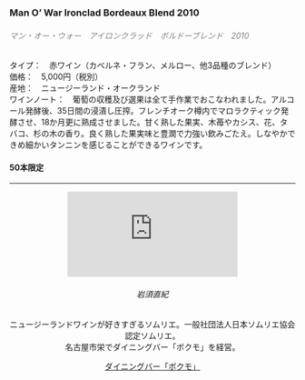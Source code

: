 ### Man O’ War Ironclad Bordeaux Blend 2010
###### <font color="gray">マン・オー・ウォー　アイロンクラッド　ボルドーブレンド　2010</font>

タイプ：　赤ワイン（カベルネ・フラン、メルロー、他3品種のブレンド）  
価格：　5,000円（税別）  
産地：　ニュージーランド・オークランド  
ワインノート：　葡萄の収穫及び選果は全て手作業でおこなわれました。アルコール発酵後、35日間の浸漬し圧搾。フレンチオーク樽内でマロラクティック発酵させ、18か月更に熟成させました。甘く熟した果実、木苺やカシス、花、タバコ、杉の木の香り。良く熟した果実味と豊潤で力強い飲みごたえ。しなやかできめ細かいタンニンを感じることができるワインです。

#### 50本限定


<hr>
<div style="position:relative;text-align:center">
<div class="embed-wrap">
<iframe src="https://www.youtube.com/embed/LcMNWdI2LeA" frameborder="0" allow="accelerometer; autoplay; clipboard-write; encrypted-media; gyroscope; picture-in-picture" allowfullscreen></iframe>
</div>
<div>


###### 岩須直紀
ニュージーランドワインが好きすぎるソムリエ。一般社団法人日本ソムリエ協会 認定ソムリエ。  
名古屋市栄でダイニングバー「ボクモ」を経営。  

[ダイニングバー「ボクモ」](https://www.bokumo.jp/)
